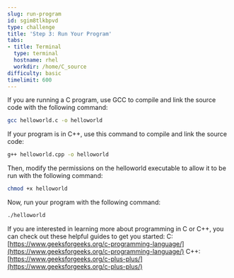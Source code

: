 ```yaml
---
slug: run-program
id: sgim8tlkbpvd
type: challenge
title: 'Step 3: Run Your Program'
tabs:
- title: Terminal
  type: terminal
  hostname: rhel
  workdir: /home/C_source
difficulty: basic
timelimit: 600
---
```


If you are running a C program, use GCC to compile and link the source code with the following command:

```bash
gcc helloworld.c -o helloworld
```

If your program is in C++, use this command to compile and link the source code:

```bash
g++ helloworld.cpp -o helloworld
```

Then, modify the permissions on the helloworld executable to allow it to be run with the following command:

```bash
chmod +x helloworld
```

Now, run your program with the following command:

```bash
./helloworld
```

If you are interested in learning more about programming in C or C++, you can check out these helpful guides to get you started:
C: [https://www.geeksforgeeks.org/c-programming-language/](https://www.geeksforgeeks.org/c-programming-language/)
C++: [https://www.geeksforgeeks.org/c-plus-plus/](https://www.geeksforgeeks.org/c-plus-plus/)
